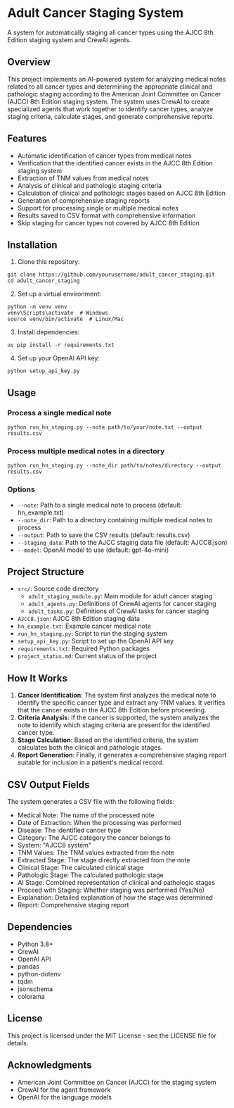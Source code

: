# Adult Cancer Staging System

A system for automatically staging all cancer types using the AJCC 8th Edition staging system and CrewAI agents.

## Overview

This project implements an AI-powered system for analyzing medical notes related to all cancer types and determining the appropriate clinical and pathologic staging according to the American Joint Committee on Cancer (AJCC) 8th Edition staging system. The system uses CrewAI to create specialized agents that work together to identify cancer types, analyze staging criteria, calculate stages, and generate comprehensive reports.

## Features

- Automatic identification of cancer types from medical notes
- Verification that the identified cancer exists in the AJCC 8th Edition staging system
- Extraction of TNM values from medical notes
- Analysis of clinical and pathologic staging criteria
- Calculation of clinical and pathologic stages based on AJCC 8th Edition
- Generation of comprehensive staging reports
- Support for processing single or multiple medical notes
- Results saved to CSV format with comprehensive information
- Skip staging for cancer types not covered by AJCC 8th Edition

## Installation

1. Clone this repository:
```
git clone https://github.com/yourusername/adult_cancer_staging.git
cd adult_cancer_staging
```

2. Set up a virtual environment:
```
python -m venv venv
venv\Scripts\activate  # Windows
source venv/bin/activate  # Linux/Mac
```

3. Install dependencies:
```
uv pip install -r requirements.txt
```

4. Set up your OpenAI API key:
```
python setup_api_key.py
```

## Usage

### Process a single medical note

```
python run_hn_staging.py --note path/to/your/note.txt --output results.csv
```

### Process multiple medical notes in a directory

```
python run_hn_staging.py --note_dir path/to/notes/directory --output results.csv
```

### Options

- `--note`: Path to a single medical note to process (default: hn_example.txt)
- `--note_dir`: Path to a directory containing multiple medical notes to process
- `--output`: Path to save the CSV results (default: results.csv)
- `--staging_data`: Path to the AJCC staging data file (default: AJCC8.json)
- `--model`: OpenAI model to use (default: gpt-4o-mini)

## Project Structure

- `src/`: Source code directory
  - `adult_staging_module.py`: Main module for adult cancer staging
  - `adult_agents.py`: Definitions of CrewAI agents for cancer staging
  - `adult_tasks.py`: Definitions of CrewAI tasks for cancer staging
- `AJCC8.json`: AJCC 8th Edition staging data
- `hn_example.txt`: Example cancer medical note
- `run_hn_staging.py`: Script to run the staging system
- `setup_api_key.py`: Script to set up the OpenAI API key
- `requirements.txt`: Required Python packages
- `project_status.md`: Current status of the project

## How It Works

1. **Cancer Identification**: The system first analyzes the medical note to identify the specific cancer type and extract any TNM values. It verifies that the cancer exists in the AJCC 8th Edition before proceeding.
2. **Criteria Analysis**: If the cancer is supported, the system analyzes the note to identify which staging criteria are present for the identified cancer type.
3. **Stage Calculation**: Based on the identified criteria, the system calculates both the clinical and pathologic stages.
4. **Report Generation**: Finally, it generates a comprehensive staging report suitable for inclusion in a patient's medical record.

## CSV Output Fields

The system generates a CSV file with the following fields:
- Medical Note: The name of the processed note
- Date of Extraction: When the processing was performed
- Disease: The identified cancer type
- Category: The AJCC category the cancer belongs to
- System: "AJCC8 system"
- TNM Values: The TNM values extracted from the note
- Extracted Stage: The stage directly extracted from the note
- Clinical Stage: The calculated clinical stage
- Pathologic Stage: The calculated pathologic stage
- AI Stage: Combined representation of clinical and pathologic stages
- Proceed with Staging: Whether staging was performed (Yes/No)
- Explanation: Detailed explanation of how the stage was determined
- Report: Comprehensive staging report

## Dependencies

- Python 3.8+
- CrewAI
- OpenAI API
- pandas
- python-dotenv
- tqdm
- jsonschema
- colorama

## License

This project is licensed under the MIT License - see the LICENSE file for details.

## Acknowledgments

- American Joint Committee on Cancer (AJCC) for the staging system
- CrewAI for the agent framework
- OpenAI for the language models 